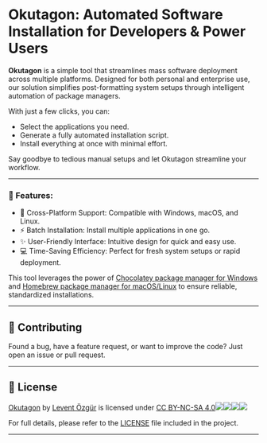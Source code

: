 Okutagon: Automated Software Installation for Developers & Power Users
======================================================================

**Okutagon** is a simple tool that streamlines mass software deployment across multiple platforms. Designed for both personal and enterprise use, our solution simplifies post-formatting system setups through intelligent automation of package managers.

With just a few clicks, you can:

*   Select the applications you need.
*   Generate a fully automated installation script.
*   Install everything at once with minimal effort.

Say goodbye to tedious manual setups and let Okutagon streamline your workflow.

---

### 🚀 Features:

*   🔄 Cross-Platform Support: Compatible with Windows, macOS, and Linux.
*   ⚡ Batch Installation: Install multiple applications in one go.
*   ✨ User-Friendly Interface: Intuitive design for quick and easy use.
*   💻 Time-Saving Efficiency: Perfect for fresh system setups or rapid deployment.

  

This tool leverages the power of [Chocolatey package manager for Windows](https://chocolatey.org/how-chocolatey-works "Learn about Chocolatey package manager") and [Homebrew package manager for macOS/Linux](https://brew.sh/ "Homebrew documentation") to ensure reliable, standardized installations.

---

## 🤝 Contributing  

Found a bug, have a feature request, or want to improve the code? Just open an issue or pull request.

---

## 📄 License  

 [Okutagon](https://okutagon.netlify.app) by [Levent Özgür](https://github.com/levent1ozgur) is licensed under [CC BY-NC-SA 4.0![](https://mirrors.creativecommons.org/presskit/icons/cc.svg?ref=chooser-v1)![](https://mirrors.creativecommons.org/presskit/icons/by.svg?ref=chooser-v1)![](https://mirrors.creativecommons.org/presskit/icons/nc.svg?ref=chooser-v1)![](https://mirrors.creativecommons.org/presskit/icons/sa.svg?ref=chooser-v1)](https://creativecommons.org/licenses/by-nc-sa/4.0/?ref=chooser-v1) 

For full details, please refer to the [LICENSE](./LICENSE) file included in the project.  

---


